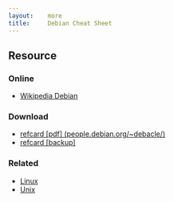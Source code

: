 ```yaml
---
layout:    more
title:     Debian Cheat Sheet
---
```

<div class="content content-400">
    <div class="board board-326">
        <h2 class="board-title">Resource</h2>
        <div class="board-card">
            <h3 class="board-card-title">Online</h3>
            <ul>
                <li><a href="http://en.wikipedia.org/wiki/Debian">Wikipedia Debian</a></li>
            </ul>
        </div>
        <div class="board-card">
            <h3 class="board-card-title">Download</h3>
            <ul>
                <li><a href="http://people.debian.org/~debacle/refcard/refcard-en-a4.pdf">refcard [pdf] (people.debian.org/~debacle/)</a></li>
                <li><a href="/static/cs/refcard-en-a4.pdf">refcard [backup]</a></li>
            </ul>
        </div>
        <div class="board-card">
            <h3 class="board-card-title">Related</h3>
            <ul>
                <li><a href="/linux" title="Linux Cheat Sheet">Linux</a></li>
                <li><a href="/unix" title="Unix Cheat Sheet">Unix</a></li>
            </ul>
        </div>
    </div>
</div>
